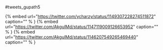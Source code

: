 #tweets_gupath5

{% embed url="https://twitter.com/ycharzy/status/1149307228274511872"  caption="" % }
{% embed url="https://twitter.com/AkgulMd/status/1147119009126653952"  caption="" % }
{% embed url="https://twitter.com/AkgulMd/status/1146207549265469440"  caption="" % }
